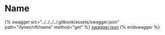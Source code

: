 # Name

{% swagger src="../../../../.gitbook/assets/swagger.json" path="/lynex/nft/name" method="get" %}
[swagger.json](../../../../.gitbook/assets/swagger.json)
{% endswagger %}
